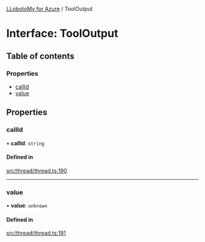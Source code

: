 [LLobotoMy for Azure](../README.md) / ToolOutput

# Interface: ToolOutput

## Table of contents

### Properties

- [callId](ToolOutput.md#callid)
- [value](ToolOutput.md#value)

## Properties

### callId

• **callId**: `string`

#### Defined in

[src/thread/thread.ts:190](https://github.com/paztek/llobotomy-azure/blob/d427480/src/thread/thread.ts#L190)

___

### value

• **value**: `unknown`

#### Defined in

[src/thread/thread.ts:191](https://github.com/paztek/llobotomy-azure/blob/d427480/src/thread/thread.ts#L191)
